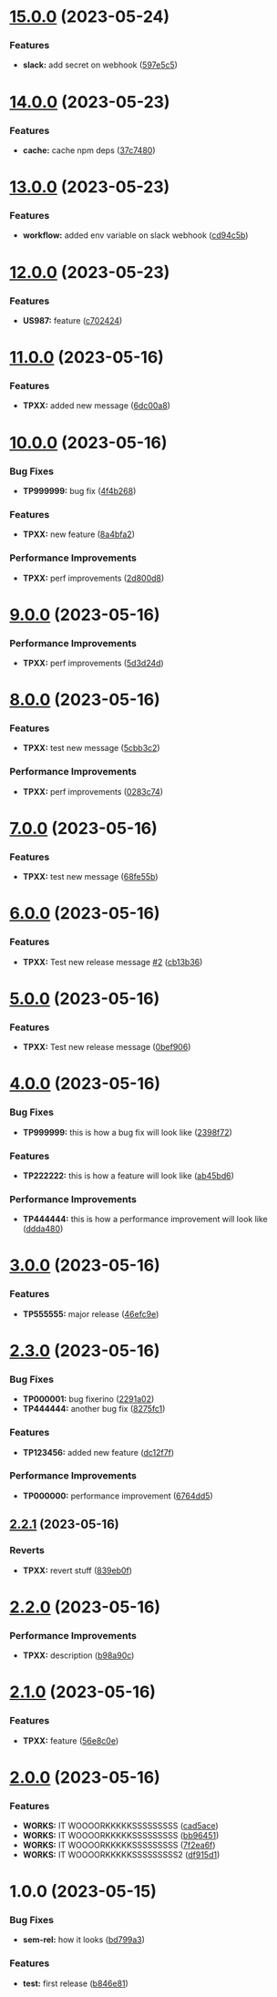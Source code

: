 # [15.0.0](https://github.com/iugabogdan/release-notes-poc/compare/v14.0.0...v15.0.0) (2023-05-24)


### Features

* **slack:** add secret on webhook ([597e5c5](https://github.com/iugabogdan/release-notes-poc/commit/597e5c52d6f40c0f9328acbc7d67af26976ef1b8))

# [14.0.0](https://github.com/iugabogdan/release-notes-poc/compare/v13.0.0...v14.0.0) (2023-05-23)


### Features

* **cache:** cache npm deps ([37c7480](https://github.com/iugabogdan/release-notes-poc/commit/37c74801ad34bac2ed856f7c6e7a0ec0d66dc781))

# [13.0.0](https://github.com/iugabogdan/release-notes-poc/compare/v12.0.0...v13.0.0) (2023-05-23)


### Features

* **workflow:** added env variable on slack webhook ([cd94c5b](https://github.com/iugabogdan/release-notes-poc/commit/cd94c5bd1ef4647d584265809aae90fd8ffe19e5))

# [12.0.0](https://github.com/iugabogdan/release-notes-poc/compare/v11.0.0...v12.0.0) (2023-05-23)


### Features

* **US987:** feature ([c702424](https://github.com/iugabogdan/release-notes-poc/commit/c702424e8b957e8ad1cb0a9544305636b6c33ef1))

# [11.0.0](https://github.com/iugabogdan/release-notes-poc/compare/v10.0.0...v11.0.0) (2023-05-16)


### Features

* **TPXX:** added new message ([6dc00a8](https://github.com/iugabogdan/release-notes-poc/commit/6dc00a8620e189ec78dc869b89ef541f54d89cd9))

# [10.0.0](https://github.com/iugabogdan/release-notes-poc/compare/v9.0.0...v10.0.0) (2023-05-16)


### Bug Fixes

* **TP999999:** bug fix ([4f4b268](https://github.com/iugabogdan/release-notes-poc/commit/4f4b26878390c161e513d2e5e8be7e33b8f424c8))


### Features

* **TPXX:** new feature ([8a4bfa2](https://github.com/iugabogdan/release-notes-poc/commit/8a4bfa2b48d6f90be5139a1ce3fe243121c24b4a))


### Performance Improvements

* **TPXX:** perf improvements ([2d800d8](https://github.com/iugabogdan/release-notes-poc/commit/2d800d8daf71bfbc3ffbaff04b337ce1aa9b0f06))

# [9.0.0](https://github.com/iugabogdan/release-notes-poc/compare/v8.0.0...v9.0.0) (2023-05-16)


### Performance Improvements

* **TPXX:** perf improvements ([5d3d24d](https://github.com/iugabogdan/release-notes-poc/commit/5d3d24d9a4edfb85fa19cd136a106609a9b24895))

# [8.0.0](https://github.com/iugabogdan/release-notes-poc/compare/v7.0.0...v8.0.0) (2023-05-16)


### Features

* **TPXX:** test new message ([5cbb3c2](https://github.com/iugabogdan/release-notes-poc/commit/5cbb3c2bb39f179258f626275309aea2e553930e))


### Performance Improvements

* **TPXX:** perf improvements ([0283c74](https://github.com/iugabogdan/release-notes-poc/commit/0283c744dc7ab4ec2387b5209785f95833a86c1c))

# [7.0.0](https://github.com/iugabogdan/release-notes-poc/compare/v6.0.0...v7.0.0) (2023-05-16)


### Features

* **TPXX:** test new message ([68fe55b](https://github.com/iugabogdan/release-notes-poc/commit/68fe55bdd314c5af782f9064d56ae9b1a4f70579))

# [6.0.0](https://github.com/iugabogdan/release-notes-poc/compare/v5.0.0...v6.0.0) (2023-05-16)


### Features

* **TPXX:** Test new release message [#2](https://github.com/iugabogdan/release-notes-poc/issues/2) ([cb13b36](https://github.com/iugabogdan/release-notes-poc/commit/cb13b36cf356057bebec068a5b9afbd96ca3c844))

# [5.0.0](https://github.com/iugabogdan/release-notes-poc/compare/v4.0.0...v5.0.0) (2023-05-16)


### Features

* **TPXX:** Test new release message ([0bef906](https://github.com/iugabogdan/release-notes-poc/commit/0bef90688c52e83df7cfc6d736992538616a93ed))

# [4.0.0](https://github.com/iugabogdan/release-notes-poc/compare/v3.0.0...v4.0.0) (2023-05-16)


### Bug Fixes

* **TP999999:** this is how a bug fix will look like ([2398f72](https://github.com/iugabogdan/release-notes-poc/commit/2398f72304205a32f970bf985012e7227756a9cf))


### Features

* **TP222222:** this is how a feature will look like ([ab45bd6](https://github.com/iugabogdan/release-notes-poc/commit/ab45bd665af026b1b5f080053d0691367d33464a))


### Performance Improvements

* **TP444444:** this is how a performance improvement will look like ([ddda480](https://github.com/iugabogdan/release-notes-poc/commit/ddda4801f732b3b293bf4a4b7198691d2074cee5))

# [3.0.0](https://github.com/iugabogdan/release-notes-poc/compare/v2.3.0...v3.0.0) (2023-05-16)


### Features

* **TP555555:** major release ([46efc9e](https://github.com/iugabogdan/release-notes-poc/commit/46efc9e56060b64091add7dcba65617e9b6e9970))

# [2.3.0](https://github.com/iugabogdan/release-notes-poc/compare/v2.2.1...v2.3.0) (2023-05-16)


### Bug Fixes

* **TP000001:** bug fixerino ([2291a02](https://github.com/iugabogdan/release-notes-poc/commit/2291a024156b11d1635b765929412e4c5ad98722))
* **TP444444:** another bug fix ([8275fc1](https://github.com/iugabogdan/release-notes-poc/commit/8275fc120885c7d1c170c15a159fb5fc6a50304c))


### Features

* **TP123456:** added new feature ([dc12f7f](https://github.com/iugabogdan/release-notes-poc/commit/dc12f7f13477b7ae0ca23ae7c6b85601064c44d5))


### Performance Improvements

* **TP000000:** performance improvement ([6764dd5](https://github.com/iugabogdan/release-notes-poc/commit/6764dd5d5de7d1dfe2dd70b1001b2357c56aff32))

## [2.2.1](https://github.com/iugabogdan/release-notes-poc/compare/v2.2.0...v2.2.1) (2023-05-16)


### Reverts

* **TPXX:** revert stuff ([839eb0f](https://github.com/iugabogdan/release-notes-poc/commit/839eb0f3cbace0cece662b5690a47c3383be4d44))

# [2.2.0](https://github.com/iugabogdan/release-notes-poc/compare/v2.1.0...v2.2.0) (2023-05-16)


### Performance Improvements

* **TPXX:** description ([b98a90c](https://github.com/iugabogdan/release-notes-poc/commit/b98a90cdedef17f486cd8da37a70e36e671b9a9a))

# [2.1.0](https://github.com/iugabogdan/release-notes-poc/compare/v2.0.0...v2.1.0) (2023-05-16)


### Features

* **TPXX:** feature ([56e8c0e](https://github.com/iugabogdan/release-notes-poc/commit/56e8c0e8e4598931e1b26f58d5d8f077eaef8a9e))

# [2.0.0](https://github.com/iugabogdan/release-notes-poc/compare/v1.0.0...v2.0.0) (2023-05-16)


### Features

* **WORKS:** IT WOOOORKKKKKSSSSSSSSS ([cad5ace](https://github.com/iugabogdan/release-notes-poc/commit/cad5ace9d5c4f2402f129cdd969c7deb0a323307))
* **WORKS:** IT WOOOORKKKKKSSSSSSSSS ([bb96451](https://github.com/iugabogdan/release-notes-poc/commit/bb96451ab549ebe7f3e0e27ef30302a894d6184f))
* **WORKS:** IT WOOOORKKKKKSSSSSSSSS ([7f2ea6f](https://github.com/iugabogdan/release-notes-poc/commit/7f2ea6f6bf568d64e81ea3304854f480106b61e4))
* **WORKS:** IT WOOOORKKKKKSSSSSSSSS2 ([df915d1](https://github.com/iugabogdan/release-notes-poc/commit/df915d17dfb04b06857c5b8db93bdffcbd66423a))

# 1.0.0 (2023-05-15)


### Bug Fixes

* **sem-rel:** how it looks ([bd799a3](https://github.com/iugabogdan/release-notes-poc/commit/bd799a39bc5d822a8490821b805584786bf8c43e))


### Features

* **test:** first release ([b846e81](https://github.com/iugabogdan/release-notes-poc/commit/b846e81578b7981e5b2f2a8794f6732fa6239006))
